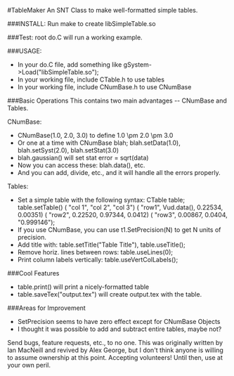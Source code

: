 #TableMaker
An SNT Class to make well-formatted simple tables.

###INSTALL:
Run make to create libSimpleTable.so

###Test:
root do.C will run a working example.  

###USAGE:
  - In your do.C file, add something like gSystem->Load("libSimpleTable.so");
  - In your working file, include CTable.h to use tables
  - In your working file, include CNumBase.h to use CNumBase

###Basic Operations
This contains two main advantages -- CNumBase and Tables.  

CNumBase:
  - CNumBase<float>(1.0, 2.0, 3.0) to define 1.0 \pm 2.0 \pm 3.0
  - Or one at a time with CNumBase blah; blah.setData(1.0), blah.setSyst(2.0), blah.setStat(3.0)
  - blah.gaussian() will set stat error = sqrt(data)
  - Now you can access these: blah.data(), etc.
  - And you can add, divide, etc., and it will handle all the errors properly.  

Tables:
  - Set a simple table with the following syntax:
        CTable table;
        table.setTable() (         "col 1", "col 2",  "col 3")
                         ( "row1", Vud.data(), 0.22534,  0.00351)
                         ( "row2", 0.22520, 0.97344,   0.0412)
                         ( "row3", 0.00867,  0.0404, "0.999146");
  - If you use CNumBase, you can use t1.SetPrecision(N) to get N units of precision.  
  - Add title with: table.setTitle("Table Title"), table.useTitle();
  - Remove horiz. lines between rows: table.useLines(0);
  - Print column labels vertically: table.useVertColLabels();

###Cool Features
  - table.print() will print a nicely-formatted table
  - table.saveTex("output.tex") will create output.tex with the table.

###Areas for Improvement
  - SetPrecision seems to have zero effect except for CNumBase Objects
  - I thought it was possible to add and subtract entire tables, maybe not?

Send bugs, feature requests, etc., to no one.  This was originally written by Ian MacNeill and revived by Alex George, but I don't think anyone is willing to assume ownership at this point.  Accepting volunteers! Until then, use at your own peril.  
